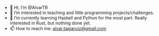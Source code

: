 - 👋 Hi, I’m @AlvarTR
- 👀 I’m interested in teaching and little programming projects/challenges.
- 🌱 I’m currently learning Haskell and Python for the most part. Really interested in Rust, but nothing done yet.
- 📫 How to reach me: alvar.tapiaruiz@gmail.com
<!--- - 💞️ I’m looking to collaborate on ... --->

<!---
AlvarTR/AlvarTR is a ✨ special ✨ repository because its `README.md` (this file) appears on your GitHub profile.
You can click the Preview link to take a look at your changes.
--->
